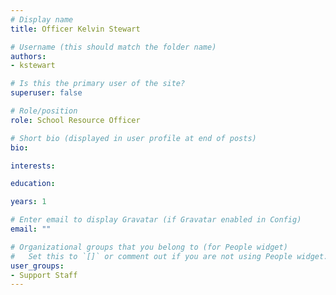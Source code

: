 ```yaml
---
# Display name
title: Officer Kelvin Stewart

# Username (this should match the folder name)
authors:
- kstewart

# Is this the primary user of the site?
superuser: false

# Role/position
role: School Resource Officer

# Short bio (displayed in user profile at end of posts)
bio:

interests:

education:

years: 1

# Enter email to display Gravatar (if Gravatar enabled in Config)
email: ""

# Organizational groups that you belong to (for People widget)
#   Set this to `[]` or comment out if you are not using People widget.
user_groups:
- Support Staff
---
```


